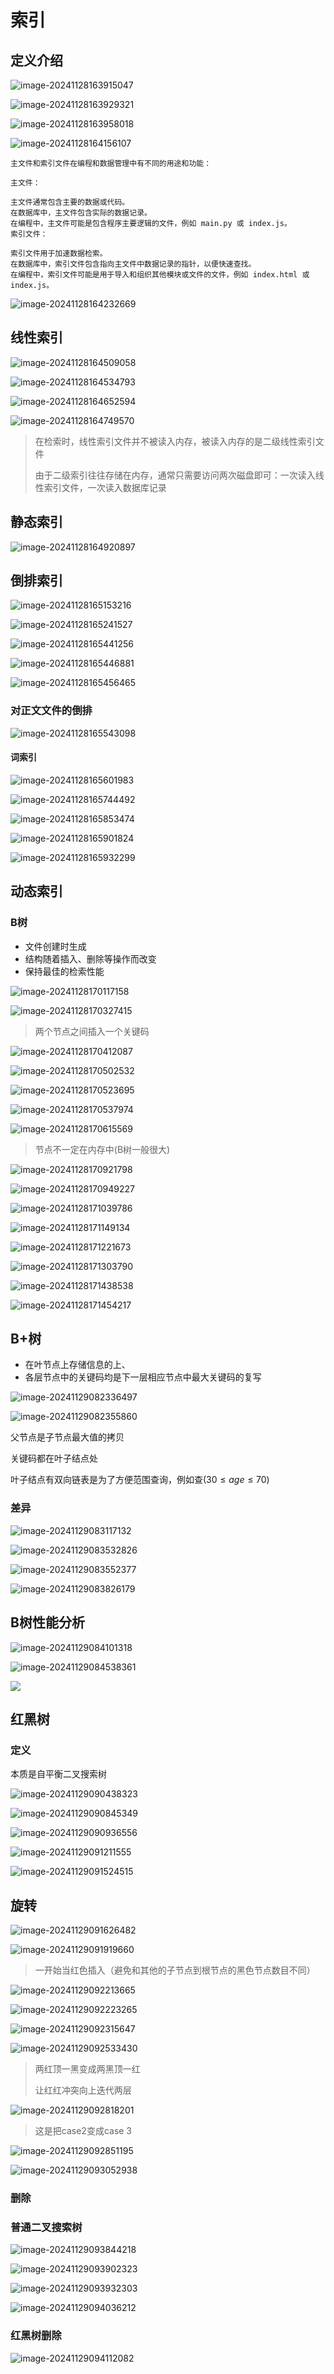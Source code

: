 # 索引

## 定义介绍

![image-20241128163915047](C:\Users\27157\AppData\Roaming\Typora\typora-user-images\image-20241128163915047.png)

![image-20241128163929321](C:\Users\27157\AppData\Roaming\Typora\typora-user-images\image-20241128163929321.png)

![image-20241128163958018](C:\Users\27157\AppData\Roaming\Typora\typora-user-images\image-20241128163958018.png)

![image-20241128164156107](C:\Users\27157\AppData\Roaming\Typora\typora-user-images\image-20241128164156107.png)

```
主文件和索引文件在编程和数据管理中有不同的用途和功能：

主文件：

主文件通常包含主要的数据或代码。
在数据库中，主文件包含实际的数据记录。
在编程中，主文件可能是包含程序主要逻辑的文件，例如 main.py 或 index.js。
索引文件：

索引文件用于加速数据检索。
在数据库中，索引文件包含指向主文件中数据记录的指针，以便快速查找。
在编程中，索引文件可能是用于导入和组织其他模块或文件的文件，例如 index.html 或 index.js。
```

![image-20241128164232669](C:\Users\27157\AppData\Roaming\Typora\typora-user-images\image-20241128164232669.png)

## 线性索引

![image-20241128164509058](C:\Users\27157\AppData\Roaming\Typora\typora-user-images\image-20241128164509058.png)

![image-20241128164534793](C:\Users\27157\AppData\Roaming\Typora\typora-user-images\image-20241128164534793.png)

![image-20241128164652594](C:\Users\27157\AppData\Roaming\Typora\typora-user-images\image-20241128164652594.png)

![image-20241128164749570](C:\Users\27157\AppData\Roaming\Typora\typora-user-images\image-20241128164749570.png)

>
>
>在检索时，线性索引文件并不被读入内存，被读入内存的是二级线性索引文件 
>
>由于二级索引往往存储在内存，通常只需要访问两次磁盘即可：一次读入线性索引文件，一次读入数据库记录

## 静态索引

![image-20241128164920897](C:\Users\27157\AppData\Roaming\Typora\typora-user-images\image-20241128164920897.png)

## 倒排索引

![image-20241128165153216](C:\Users\27157\AppData\Roaming\Typora\typora-user-images\image-20241128165153216.png)

![image-20241128165241527](C:\Users\27157\AppData\Roaming\Typora\typora-user-images\image-20241128165241527.png)

![image-20241128165441256](C:\Users\27157\AppData\Roaming\Typora\typora-user-images\image-20241128165441256.png)

![image-20241128165446881](C:\Users\27157\AppData\Roaming\Typora\typora-user-images\image-20241128165446881.png)

![image-20241128165456465](C:\Users\27157\AppData\Roaming\Typora\typora-user-images\image-20241128165456465.png)

### 对正文文件的倒排

![image-20241128165543098](C:\Users\27157\AppData\Roaming\Typora\typora-user-images\image-20241128165543098.png)

#### 词索引

![image-20241128165601983](C:\Users\27157\AppData\Roaming\Typora\typora-user-images\image-20241128165601983.png)

![image-20241128165744492](C:\Users\27157\AppData\Roaming\Typora\typora-user-images\image-20241128165834849.png)

![image-20241128165853474](C:\Users\27157\AppData\Roaming\Typora\typora-user-images\image-20241128165853474.png)

![image-20241128165901824](C:\Users\27157\AppData\Roaming\Typora\typora-user-images\image-20241128165901824.png)

![image-20241128165932299](C:\Users\27157\AppData\Roaming\Typora\typora-user-images\image-20241128165932299.png)

## 动态索引

### B树

- 文件创建时生成
- 结构随着插入、删除等操作而改变
- 保持最佳的检索性能

![image-20241128170117158](C:\Users\27157\AppData\Roaming\Typora\typora-user-images\image-20241128170117158.png)

![image-20241128170327415](C:\Users\27157\AppData\Roaming\Typora\typora-user-images\image-20241128170327415.png)

>
>
>两个节点之间插入一个关键码

![image-20241128170412087](C:\Users\27157\AppData\Roaming\Typora\typora-user-images\image-20241128170412087.png)

![image-20241128170502532](C:\Users\27157\AppData\Roaming\Typora\typora-user-images\image-20241128170502532.png)

![image-20241128170523695](C:\Users\27157\AppData\Roaming\Typora\typora-user-images\image-20241128170523695.png)

![image-20241128170537974](C:\Users\27157\AppData\Roaming\Typora\typora-user-images\image-20241128170537974.png)

![image-20241128170615569](C:\Users\27157\AppData\Roaming\Typora\typora-user-images\image-20241128170615569.png)

>
>
>节点不一定在内存中(B树一般很大)

![image-20241128170921798](C:\Users\27157\AppData\Roaming\Typora\typora-user-images\image-20241128170921798.png)

![image-20241128170949227](C:\Users\27157\AppData\Roaming\Typora\typora-user-images\image-20241128170949227.png)

![image-20241128171039786](C:\Users\27157\AppData\Roaming\Typora\typora-user-images\image-20241128171039786.png)

![image-20241128171149134](C:\Users\27157\AppData\Roaming\Typora\typora-user-images\image-20241128171149134.png)

![image-20241128171221673](C:\Users\27157\AppData\Roaming\Typora\typora-user-images\image-20241128171221673.png)

![image-20241128171303790](C:\Users\27157\AppData\Roaming\Typora\typora-user-images\image-20241128171303790.png)

![image-20241128171438538](C:\Users\27157\AppData\Roaming\Typora\typora-user-images\image-20241128171438538.png)

![image-20241128171454217](C:\Users\27157\AppData\Roaming\Typora\typora-user-images\image-20241128171454217.png)

## B+树

- 在叶节点上存储信息的上、
- 各层节点中的关键码均是下一层相应节点中最大关键码的复写

![image-20241129082336497](C:\Users\27157\AppData\Roaming\Typora\typora-user-images\image-20241129082336497.png)

![image-20241129082355860](C:\Users\27157\AppData\Roaming\Typora\typora-user-images\image-20241129082355860.png)

父节点是子节点最大值的拷贝

关键码都在叶子结点处

叶子结点有双向链表是为了方便范围查询，例如查($30\leq age \leq 70$)

### 差异

![image-20241129083117132](C:\Users\27157\AppData\Roaming\Typora\typora-user-images\image-20241129083117132.png)

![image-20241129083532826](索引/image-20241129083532826.png)

![image-20241129083552377](索引/image-20241129083552377.png)

![image-20241129083826179](索引/image-20241129083826179.png)

## B树性能分析

![image-20241129084101318](索引/image-20241129084101318.png)

![image-20241129084538361](索引/image-20241129084538361.png)

![](索引/image-20241129084607205.png)

## 红黑树

 ### 定义

本质是自平衡二叉搜索树

![image-20241129090438323](索引/image-20241129090438323.png)

![image-20241129090845349](索引/image-20241129090845349.png)

![image-20241129090936556](索引/image-20241129090936556.png)

![image-20241129091211555](索引/image-20241129091211555.png)

![image-20241129091524515](索引/image-20241129091524515.png)

## 旋转

![image-20241129091626482](索引/image-20241129091626482.png)

![image-20241129091919660](索引/image-20241129091919660.png)

>
>
>一开始当红色插入（避免和其他的子节点到根节点的黑色节点数目不同）

![image-20241129092213665](索引/image-20241129092213665.png)

![image-20241129092223265](索引/image-20241129092223265.png)

![image-20241129092315647](索引/image-20241129092315647.png)

![image-20241129092533430](索引/image-20241129092533430.png)

>
>
>两红顶一黑变成两黑顶一红
>
>让红红冲突向上迭代两层

![image-20241129092818201](索引/image-20241129092818201.png)

>
>
>这是把case2变成case 3

![image-20241129092851195](索引/image-20241129092851195.png)

![image-20241129093052938](索引/image-20241129093052938.png)

### 删除

### 普通二叉搜索树

![image-20241129093844218](索引/image-20241129093844218.png)

![image-20241129093902323](索引/image-20241129093902323.png)

![image-20241129093932303](索引/image-20241129093932303.png)

![image-20241129094036212](索引/image-20241129094036212.png)

### 红黑树删除

![image-20241129094112082](索引/image-20241129094112082.png)